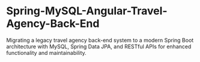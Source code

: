# Spring-MySQL-Angular-Travel-Agency-Back-End
Migrating a legacy travel agency back-end system to a modern Spring Boot architecture with MySQL, Spring Data JPA, and RESTful APIs for enhanced functionality and maintainability.
